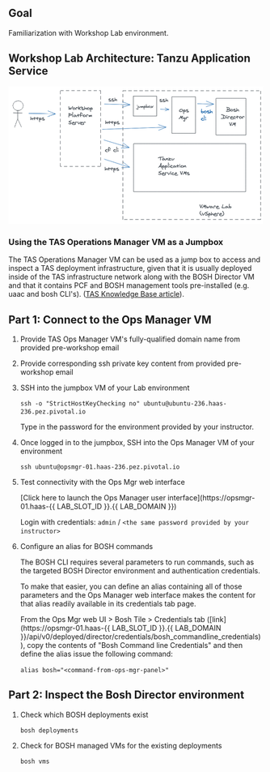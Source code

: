 ## Goal

Familiarization with Workshop Lab environment.

## Workshop Lab Architecture: Tanzu Application Service

<img src="../images/Workshop_architecture1.png" alt="Workshop Lab Architecture"/>

### Using the TAS Operations Manager VM as a Jumpbox

The TAS Operations Manager VM can be used as a jump box to access and inspect a TAS deployment infrastructure, given that it is usually deployed inside of the TAS infrastructure network along with the BOSH Director VM and that it contains PCF and BOSH management tools pre-installed (e.g. uaac and bosh CLI's). ([TAS Knowledge Base article](https://community.pivotal.io/s/article/Using-bosh-and-uaac-cli-to-inspect-and-manage-pivotal-cloud-foundry-from-an-ops-manager-vm)).


## Part 1: Connect to the Ops Manager VM

1. Provide TAS Ops Manager VM's fully-qualified domain name from provided pre-workshop email

1. Provide corresponding ssh private key content from provided pre-workshop email

1. SSH into the jumpbox VM of your Lab environment

    ```execute
    ssh -o "StrictHostKeyChecking no" ubuntu@ubuntu-236.haas-236.pez.pivotal.io
    ```

    Type in the password for the environment provided by your instructor.


1. Once logged in to the jumpbox, SSH into the Ops Manager VM of your environment

    ```execute
    ssh ubuntu@opsmgr-01.haas-236.pez.pivotal.io
    ```

1. Test connectivity with the Ops Mgr web interface

    [Click here to launch the Ops Manager user interface](https://opsmgr-01.haas-{{ LAB_SLOT_ID }}.{{ LAB_DOMAIN }})

    Login with credentials: `admin` / `<the same password provided by your instructor>`

1. Configure an alias for BOSH commands  

    The BOSH CLI requires several parameters to run commands, such as the targeted BOSH Director environment and authentication credentials. 

    To make that easier, you can define an alias containing all of those parameters and the Ops Manager web interface makes the content for that alias readily available in its credentials tab page.

    From the Ops Mgr web UI > Bosh Tile > Credentials tab ([link](https://opsmgr-01.haas-{{ LAB_SLOT_ID }}.{{ LAB_DOMAIN }}/api/v0/deployed/director/credentials/bosh_commandline_credentials)), copy the contents of "Bosh Command line Credentials" and then define the alias issue the following command:  

   `alias bosh="<command-from-ops-mgr-panel>"`


## Part 2: Inspect the Bosh Director environment

1. Check which BOSH deployments exist 

    ```execute
    bosh deployments
    ```

1. Check for BOSH managed VMs for the existing deployments

    ```execute
    bosh vms
    ```

